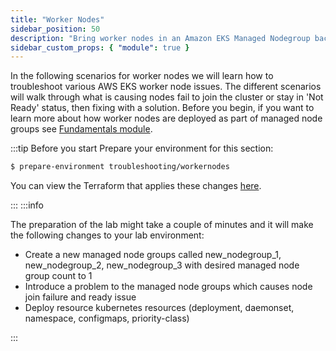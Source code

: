 ```yaml
---
title: "Worker Nodes"
sidebar_position: 50
description: "Bring worker nodes in an Amazon EKS Managed Nodegroup back to healthy state."
sidebar_custom_props: { "module": true }
---
```


In the following scenarios for worker nodes we will learn how to troubleshoot various AWS EKS worker node issues. The different scenarios will walk through what is causing nodes fail to join the cluster or stay in 'Not Ready' status, then fixing with a solution. Before you begin, if you want to learn more about how worker nodes are deployed as part of managed node groups see [Fundamentals module](/docs/fundamentals/managed-node-groups).

:::tip Before you start
Prepare your environment for this section:

```bash timeout=600 wait=300
$ prepare-environment troubleshooting/workernodes
```

You can view the Terraform that applies these changes [here](https://github.com/VAR::MANIFESTS_OWNER/VAR::MANIFESTS_REPOSITORY/tree/VAR::MANIFESTS_REF/manifests/modules/troubleshooting/workernodes/.workshop/terraform).


:::
:::info

The preparation of the lab might take a couple of minutes and it will make the following changes to your lab environment: 
- Create a new managed node groups called new_nodegroup_1, new_nodegroup_2, new_nodegroup_3 with desired managed node group count to 1 
- Introduce a problem to the managed node groups which causes node join failure and ready issue 
- Deploy resource kubernetes resources (deployment, daemonset, namespace, configmaps, priority-class)

:::
